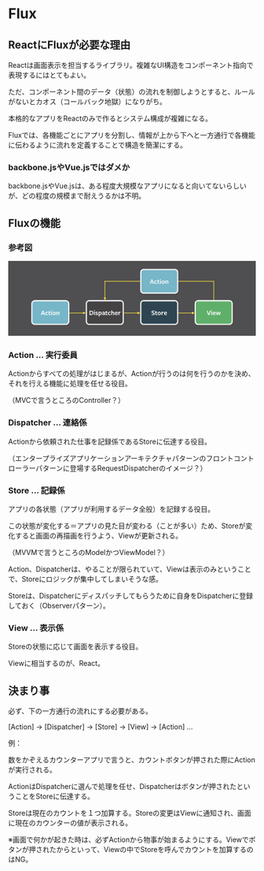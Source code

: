 # Flux

## ReactにFluxが必要な理由

Reactは画面表示を担当するライブラリ。複雑なUI構造をコンポーネント指向で表現するにはとてもよい。

ただ、コンポーネント間のデータ（状態）の流れを制御しようとすると、ルールがないとカオス（コールバック地獄）になりがち。

本格的なアプリをReactのみで作るとシステム構成が複雑になる。

Fluxでは、各機能ごとにアプリを分割し、情報が上から下へと一方通行で各機能に伝わるように流れを定義することで構造を簡潔にする。

### backbone.jsやVue.jsではダメか

backbone.jsやVue.jsは、ある程度大規模なアプリになると向いてないらしいが、どの程度の規模まで耐えうるかは不明。

## Fluxの機能

### 参考図

![flux flow](flux.png "flux flow")

### Action ... 実行委員

Actionからすべての処理がはじまるが、Actionが行うのは何を行うのかを決め、それを行える機能に処理を任せる役目。

（MVCで言うところのController？）

### Dispatcher ... 連絡係

Actionから依頼された仕事を記録係であるStoreに伝達する役目。

（エンタープライズアプリケーションアーキテクチャパターンのフロントコントローラーパターンに登場するRequestDispatcherのイメージ？）

### Store ... 記録係

アプリの各状態（アプリが利用するデータ全般）を記録する役目。

この状態が変化する＝アプリの見た目が変わる（ことが多い）ため、Storeが変化すると画面の再描画を行うよう、Viewが更新される。

（MVVMで言うところのModelかつViewModel？）

Action、Dispatcherは、やることが限られていて、Viewは表示のみということで、Storeにロジックが集中してしまいそうな感。

Storeは、Dispatcherにディスパッチしてもらうために自身をDispatcherに登録しておく（Observerパターン）。

### View ... 表示係

Storeの状態に応じて画面を表示する役目。

Viewに相当するのが、React。

## 決まり事

必ず、下の一方通行の流れにする必要がある。

[Action] -> [Dispatcher] -> [Store] -> [View] -> [Action] ...

例：

数をかぞえるカウンターアプリで言うと、カウントボタンが押された際にActionが実行される。

ActionはDispatcherに選んで処理を任せ、Dispatcherはボタンが押されたということをStoreに伝達する。

Storeは現在のカウントを１つ加算する。Storeの変更はViewに通知され、画面に現在のカウンターの値が表示される。

※画面で何かが起きた時は、必ずActionから物事が始まるようにする。Viewでボタンが押されたからといって、Viewの中でStoreを呼んでカウントを加算するのはNG。


